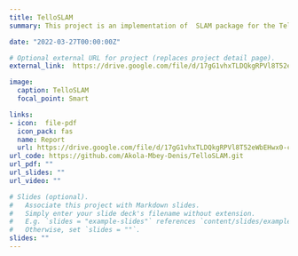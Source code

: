 ```yaml
---
title: TelloSLAM
summary: This project is an implementation of  SLAM package for the Tello Robot using ORBSLAM2 algorithm.

date: "2022-03-27T00:00:00Z"

# Optional external URL for project (replaces project detail page).
external_link:  https://drive.google.com/file/d/17gG1vhxTLDQkgRPVl8T52eWbEHwx0-cN/view?usp=sharing

image:
  caption: TelloSLAM
  focal_point: Smart

links:
- icon:  file-pdf
  icon_pack: fas
  name: Report
  url: https://drive.google.com/file/d/17gG1vhxTLDQkgRPVl8T52eWbEHwx0-cN/view?usp=sharing
url_code: https://github.com/Akola-Mbey-Denis/TelloSLAM.git
url_pdf: ""
url_slides: ""
url_video: ""

# Slides (optional).
#   Associate this project with Markdown slides.
#   Simply enter your slide deck's filename without extension.
#   E.g. `slides = "example-slides"` references `content/slides/example-slides.md`.
#   Otherwise, set `slides = ""`.
slides: ""
---
```

